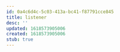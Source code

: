 ```yaml
---
id: 0a4c6d4c-5c03-413a-bc41-f87791cce845
title: listener
desc: ''
updated: 1618573905006
created: 1618573905006
stub: true
---
```


